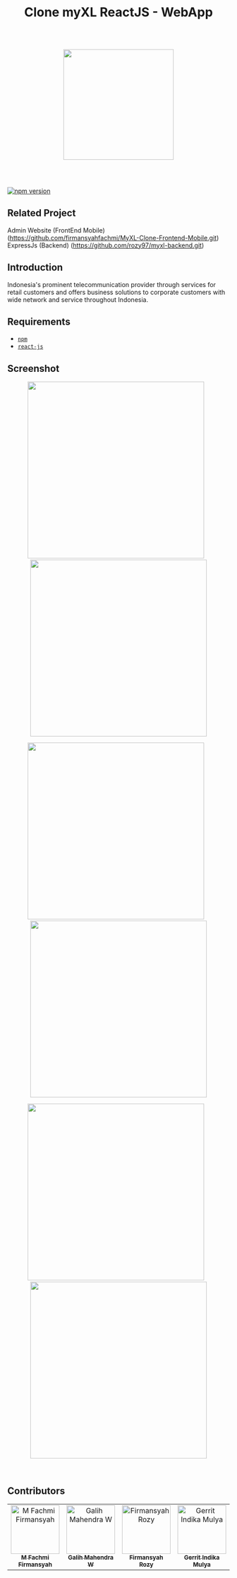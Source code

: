 <h1 align="center">Clone myXL ReactJS - WebApp</h1><br/><br/>

<p align="center">
  <img src="https://upload.wikimedia.org/wikipedia/id/5/55/XL_logo_2016.svg" width="250"/>
</p>

<br/><br/>

<a href="#">
    <img src="https://img.shields.io/badge/React%20JS-16.10-blue.svg?style=flat-square" alt="npm version">
  </a>

## Related Project
Admin Website (FrontEnd Mobile) (https://github.com/firmansyahfachmi/MyXL-Clone-Frontend-Mobile.git) <br/>
ExpressJs (Backend) (https://github.com/rozy97/myxl-backend.git)


## Introduction

Indonesia's prominent telecommunication provider through services for retail customers and offers business solutions to corporate customers with wide network and service throughout Indonesia.

## Requirements
* [`npm`](https://www.npmjs.com/get-npm)
* [`react-js`](https://reactjs.org/docs/getting-started.html)

## Screenshot
  <p align="center">
    <span>
      <img src="https://user-images.githubusercontent.com/35838970/67635840-53ed8480-f8fd-11e9-8a87-7e605203a237.PNG" width="400px" />
      &nbsp;&nbsp;
      <img src="https://user-images.githubusercontent.com/35838970/67635967-6ddb9700-f8fe-11e9-9760-6030ddc23f2e.PNG" width="400px" />
    </span>
  </p>
  <p align="center">
    <span>
      <img src="https://user-images.githubusercontent.com/35838970/67635802-125cd980-f8fd-11e9-96e9-603f3d725900.PNG" width="400px" />
      &nbsp;&nbsp;
      <img src="https://user-images.githubusercontent.com/35838970/67636008-91064680-f8fe-11e9-9c0e-827a37556ff2.PNG" width="400px" />
    </span>
  </p>
  <p align="center">
    <span>
      <img src="https://user-images.githubusercontent.com/35838970/67636033-cad74d00-f8fe-11e9-96e3-3c5aaaf994c6.PNG" width="400px" />
      &nbsp;&nbsp;
      <img src="https://user-images.githubusercontent.com/35838970/67636038-e4789480-f8fe-11e9-93c8-b4ce597afe7c.PNG" width="400px" />
    </span>
  </p>
  <br/>

## Contributors

<table border="0">
  <tr>
    <td align="center">
      <a href="https://github.com/firmansyahfachmi">
        <img width="110" src="https://avatars1.githubusercontent.com/firmansyahfachmi" alt="M Fachmi Firmansyah"><br/>
          <sub><b>M Fachmi Firmansyah</b></sub>
      </a>
    </td>
    <td align="center">
      <a href="https://github.com/mahendragalih26">
        <img width="110" src="https://avatars1.githubusercontent.com/mahendragalih26" alt="Galih Mahendra W"><br/>
          <sub><b>Galih Mahendra W</b></sub>
      </a>
    </td>
    <td align="center">
      <a href="https://github.com/rozy97">
        <img width="110" src="https://avatars1.githubusercontent.com/rozy97" alt="Firmansyah Rozy"><br/>
          <sub><b>Firmansyah Rozy</b></sub>
      </a>
    </td>
    <td align="center">
      <a href="https://github.com/Gimindika">
        <img width="110" src="https://avatars1.githubusercontent.com/Gimindika" alt="Gerrit Indika Mulya"><br/>
          <sub><b>Gerrit Indika Mulya</b></sub>
      </a>
    </td>
  </tr>
</table> 
 
